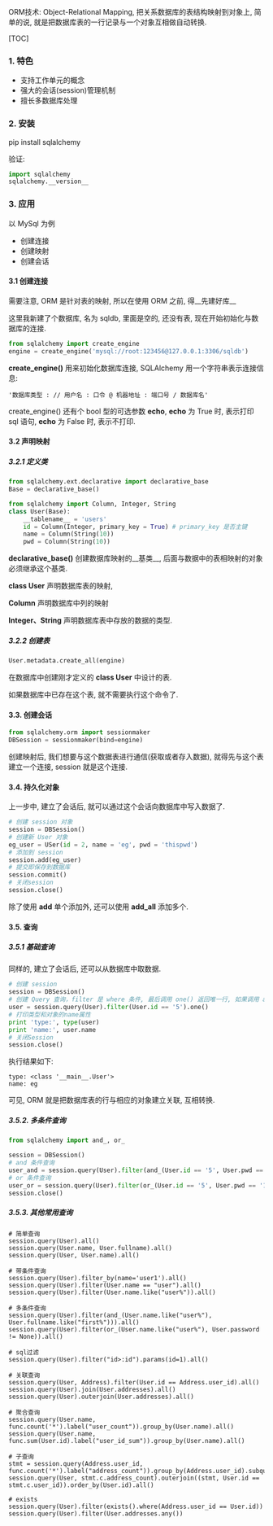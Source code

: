 ORM技术: Object-Relational Mapping, 把关系数据库的表结构映射到对象上, 简单的说, 就是把数据库表的一行记录与一个对象互相做自动转换.

[TOC]

### 1. 特色
- 支持工作单元的概念
- 强大的会话(session)管理机制
- 擅长多数据库处理

### 2. 安装
pip install sqlalchemy

验证:

```python
import sqlalchemy
sqlalchemy.__version__
```

### 3. 应用
以 MySql 为例

- 创建连接
- 创建映射
- 创建会话

#### 3.1 创建连接
需要注意, ORM 是针对表的映射, 所以在使用 ORM 之前, 得__先建好库__

这里我新建了个数据库, 名为 sqldb, 里面是空的, 还没有表, 现在开始初始化与数据库的连接.

```python
from sqlalchemy import create_engine
engine = create_engine('mysql://root:123456@127.0.0.1:3306/sqldb')
```

__create_engine()__ 用来初始化数据库连接, SQLAlchemy 用一个字符串表示连接信息:

```
'数据库类型 : // 用户名 : 口令 @ 机器地址 : 端口号 / 数据库名'
```

create_engine() 还有个 bool 型的可选参数 __echo__,  __echo__ 为 True 时, 表示打印 sql 语句, __echo__ 为 False 时, 表示不打印.

#### 3.2 声明映射
##### 3.2.1 定义类
```python
from sqlalchemy.ext.declarative import declarative_base
Base = declarative_base()

from sqlalchemy import Column, Integer, String
class User(Base):
    __tablename__ = 'users'
    id = Column(Integer, primary_key = True) # primary_key 是否主键
    name = Column(String(10))
    pwd = Column(String(10))
```

__declarative_base()__ 创建数据库映射的__基类__, 后面与数据中的表相映射的对象必须继承这个基类.

__class User__ 声明数据库表的映射,

__Column__ 声明数据库中列的映射

__Integer、String__ 声明数据库表中存放的数据的类型.

##### 3.2.2 创建表
```python
User.metadata.create_all(engine)
```

在数据库中创建刚才定义的 __class User__ 中设计的表.

如果数据库中已存在这个表, 就不需要执行这个命令了.


#### 3.3. 创建会话
```python
from sqlalchemy.orm import sessionmaker
DBSession = sessionmaker(bind=engine)
```

创建映射后, 我们想要与这个数据表进行通信(获取或者存入数据), 就得先与这个表建立一个连接, session 就是这个连接.

#### 3.4. 持久化对象
上一步中, 建立了会话后, 就可以通过这个会话向数据库中写入数据了.

```python
# 创建 session 对象
session = DBSession()
# 创建新 User 对象
eg_user = USer(id = 2, name = 'eg', pwd = 'thispwd')
# 添加到 session
session.add(eg_user)
# 提交即保存到数据库
session.commit()
# 关闭session
session.close()
```

除了使用 __add__ 单个添加外, 还可以使用 __add\_all__ 添加多个.

#### 3.5. 查询
##### 3.5.1 基础查询
同样的, 建立了会话后, 还可以从数据库中取数据.

```python
# 创建 session
session = DBSession()
# 创建 Query 查询，filter 是 where 条件, 最后调用 one() 返回唯一行, 如果调用 all() 则返回所有行
user = session.query(User).filter(User.id == '5').one()
# 打印类型和对象的name属性
print 'type:', type(user)
print 'name:', user.name
# 关闭Session
session.close()
```

执行结果如下:

```
type: <class '__main__.User'>
name: eg
```

可见, ORM 就是把数据库表的行与相应的对象建立关联, 互相转换.

##### 3.5.2. 多条件查询
```python
from sqlalchemy import and_, or_

session = DBSession()
# and 条件查询
user_and = session.query(User).filter(and_(User.id == '5', User.pwd == '123')).one()
# or 条件查询
user_or = session.query(User).filter(or_(User.id == '5', User.pwd == '123')).one()
session.close()
```

##### 3.5.3. 其他常用查询
```
# 简单查询
session.query(User).all()
session.query(User.name, User.fullname).all()
session.query(User, User.name).all()

# 带条件查询
session.query(User).filter_by(name='user1').all()
session.query(User).filter(User.name == "user").all()
session.query(User).filter(User.name.like("user%")).all()

# 多条件查询
session.query(User).filter(and_(User.name.like("user%"), User.fullname.like("first%"))).all()
session.query(User).filter(or_(User.name.like("user%"), User.password != None)).all()

# sql过滤
session.query(User).filter("id>:id").params(id=1).all()

# 关联查询
session.query(User, Address).filter(User.id == Address.user_id).all()
session.query(User).join(User.addresses).all()
session.query(User).outerjoin(User.addresses).all()

# 聚合查询
session.query(User.name, func.count('*').label("user_count")).group_by(User.name).all()
session.query(User.name, func.sum(User.id).label("user_id_sum")).group_by(User.name).all()

# 子查询
stmt = session.query(Address.user_id, func.count('*').label("address_count")).group_by(Address.user_id).subquery()
session.query(User, stmt.c.address_count).outerjoin((stmt, User.id == stmt.c.user_id)).order_by(User.id).all()

# exists
session.query(User).filter(exists().where(Address.user_id == User.id))
session.query(User).filter(User.addresses.any())
```
